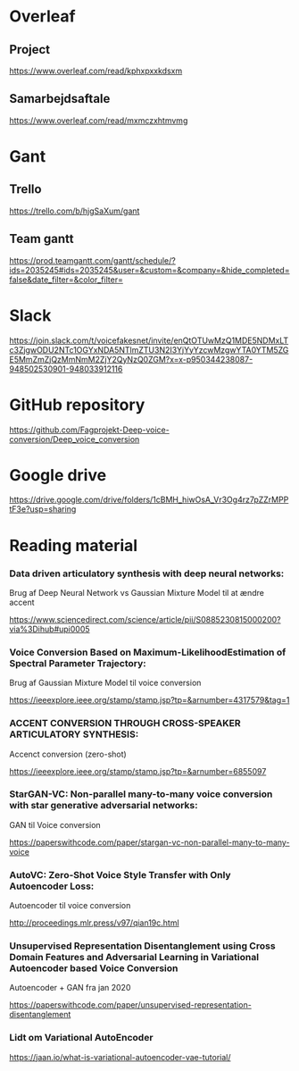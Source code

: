 # Overleaf
## Project
https://www.overleaf.com/read/kphxpxxkdsxm

## Samarbejdsaftale
https://www.overleaf.com/read/mxmczxhtmvmg

# Gant
## Trello
https://trello.com/b/hjgSaXum/gant 

## Team gantt
https://prod.teamgantt.com/gantt/schedule/?ids=2035245#ids=2035245&user=&custom=&company=&hide_completed=false&date_filter=&color_filter=

# Slack
https://join.slack.com/t/voicefakesnet/invite/enQtOTUwMzQ1MDE5NDMxLTc3ZjgwODU2NTc1OGYxNDA5NTlmZTU3N2I3YjYyYzcwMzgwYTA0YTM5ZGE5MmZmZjQzMmNmM2ZjY2QyNzQ0ZGM?x=x-p950344238087-948502530901-948033912116  

# GitHub repository
https://github.com/Fagprojekt-Deep-voice-conversion/Deep_voice_conversion

# Google drive
https://drive.google.com/drive/folders/1cBMH_hiwOsA_Vr3Og4rz7pZZrMPPtF3e?usp=sharing

# Reading material

### Data driven articulatory synthesis with deep neural networks:
Brug af Deep Neural Network vs Gaussian Mixture Model til at ændre accent

https://www.sciencedirect.com/science/article/pii/S0885230815000200?via%3Dihub#upi0005

### Voice Conversion Based on Maximum-LikelihoodEstimation of Spectral Parameter Trajectory:
Brug af Gaussian Mixture Model til voice conversion

https://ieeexplore.ieee.org/stamp/stamp.jsp?tp=&arnumber=4317579&tag=1

### ACCENT CONVERSION THROUGH  CROSS-SPEAKER ARTICULATORY SYNTHESIS:
Accenct conversion (zero-shot)

https://ieeexplore.ieee.org/stamp/stamp.jsp?tp=&arnumber=6855097



### StarGAN-VC: Non-parallel many-to-many voice conversion with star generative adversarial networks:
GAN til Voice conversion

https://paperswithcode.com/paper/stargan-vc-non-parallel-many-to-many-voice

### AutoVC: Zero-Shot Voice Style Transfer with Only Autoencoder Loss:
Autoencoder til voice conversion

http://proceedings.mlr.press/v97/qian19c.html


### Unsupervised Representation Disentanglement using Cross Domain Features and Adversarial Learning in Variational Autoencoder based Voice Conversion
Autoencoder + GAN fra jan 2020

https://paperswithcode.com/paper/unsupervised-representation-disentanglement


### Lidt om Variational AutoEncoder

https://jaan.io/what-is-variational-autoencoder-vae-tutorial/
